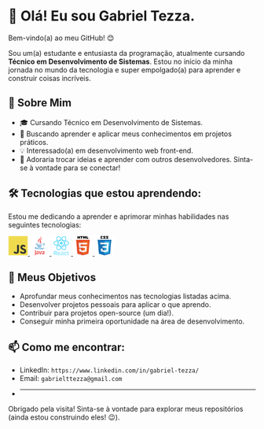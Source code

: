 # 👋 Olá! Eu sou Gabriel Tezza.

Bem-vindo(a) ao meu GitHub! 😊

Sou um(a) estudante e entusiasta da programação, atualmente cursando **Técnico em Desenvolvimento de Sistemas**. Estou no início da minha jornada no mundo da tecnologia e super empolgado(a) para aprender e construir coisas incríveis.

## 🌱 Sobre Mim

* 🎓 Cursando Técnico em Desenvolvimento de Sistemas.
* 🚀 Buscando aprender e aplicar meus conhecimentos em projetos práticos.
* 💡 Interessado(a) em desenvolvimento web front-end.
* 💬 Adoraria trocar ideias e aprender com outros desenvolvedores. Sinta-se à vontade para se conectar!

## 🛠️ Tecnologias que estou aprendendo:

Estou me dedicando a aprender e aprimorar minhas habilidades nas seguintes tecnologias:

<p align="left">
    <a href="https://developer.mozilla.org/pt-BR/docs/Web/JavaScript" target="_blank" rel="noreferrer">
    <img src="https://raw.githubusercontent.com/devicons/devicon/master/icons/javascript/javascript-original.svg" alt="JavaScript" width="40" height="40"/>
  </a>
  <a href="https://www.java.com/pt-BR/" target="_blank" rel="noreferrer">
    <img src="https://raw.githubusercontent.com/devicons/devicon/master/icons/java/java-original-wordmark.svg" alt="Java" width="40" height="40"/>
  </a>
  <a href="https://pt-br.reactjs.org/" target="_blank" rel="noreferrer">
    <img src="https://raw.githubusercontent.com/devicons/devicon/master/icons/react/react-original-wordmark.svg" alt="React" width="40" height="40"/>
  </a>
  <a href="https://developer.mozilla.org/pt-BR/docs/Web/HTML" target="_blank" rel="noreferrer">
    <img src="https://raw.githubusercontent.com/devicons/devicon/master/icons/html5/html5-original-wordmark.svg" alt="HTML5" width="40" height="40"/>
  </a>
  <a href="https://developer.mozilla.org/pt-BR/docs/Web/CSS" target="_blank" rel="noreferrer">
    <img src="https://raw.githubusercontent.com/devicons/devicon/master/icons/css3/css3-original-wordmark.svg" alt="CSS3" width="40" height="40"/>
  </a>
</p>

## 🎯 Meus Objetivos

* Aprofundar meus conhecimentos nas tecnologias listadas acima.
* Desenvolver projetos pessoais para aplicar o que aprendo.
* Contribuir para projetos open-source (um dia!).
* Conseguir minha primeira oportunidade na área de desenvolvimento.

## 📫 Como me encontrar:

* LinkedIn: `https://www.linkedin.com/in/gabriel-tezza/`
* Email: `gabrielttezza@gmail.com`
* ---

Obrigado pela visita! Sinta-se à vontade para explorar meus repositórios (ainda estou construindo eles! 😉).
